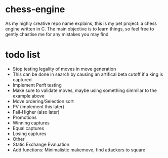 # chess-engine
As my highly creative repo name explains, this is my pet project: a chess engine written in C.
The main objective is to learn things, so feel free to gently chastise me for any mistakes you may find
# todo list
* Stop testing legality of moves in move generation 
 * This can be done in search by causing an artifical beta cutoff if a king is captured
* Implement Perft testing
 * Make sure to validate moves, maybe using something simmilar to the example above
* Move ordering/Selection sort
 * PV (implement this later)
 * Fail-Higher (also later)
 * Promotions
 * Winning captures
 * Equal captures
 * Losing captures 
 * Other
* Static Exchange Evaluation
 * Add functions: Minimalistic makemove, find attackers to square
